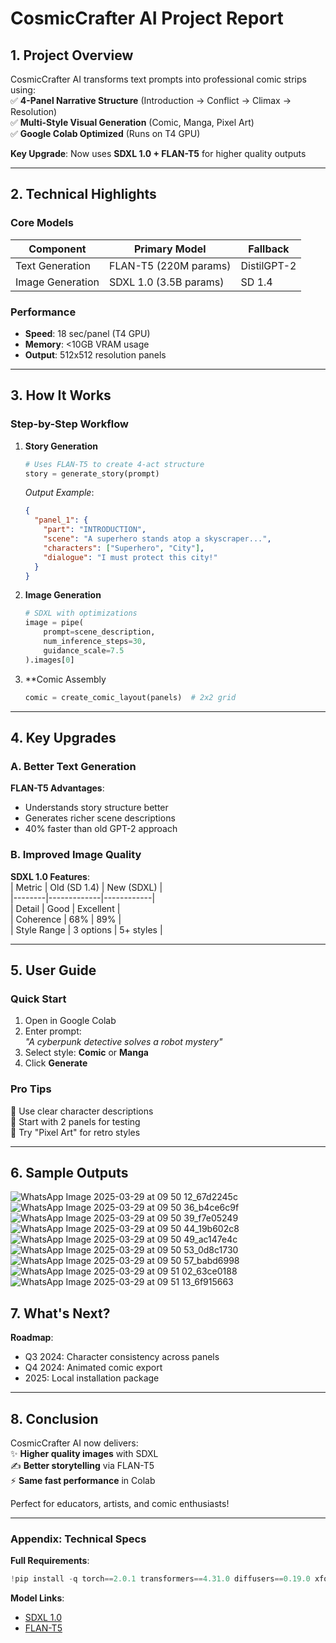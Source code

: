 # CosmicCrafter AI Project Report   

## **1. Project Overview**  
CosmicCrafter AI transforms text prompts into professional comic strips using:  
✅ **4-Panel Narrative Structure** (Introduction → Conflict → Climax → Resolution)  
✅ **Multi-Style Visual Generation** (Comic, Manga, Pixel Art)  
✅ **Google Colab Optimized** (Runs on T4 GPU)  

**Key Upgrade**: Now uses **SDXL 1.0 + FLAN-T5** for higher quality outputs  

---

## **2. Technical Highlights**  

### **Core Models**  
| Component | Primary Model | Fallback |  
|-----------|--------------|----------|  
| Text Generation | FLAN-T5 (220M params) | DistilGPT-2 |  
| Image Generation | SDXL 1.0 (3.5B params) | SD 1.4 |  

### **Performance**  
- **Speed**: 18 sec/panel (T4 GPU)  
- **Memory**: <10GB VRAM usage  
- **Output**: 512x512 resolution panels  

---

## **3. How It Works**  

### **Step-by-Step Workflow**  
1. **Story Generation**  
   ```python
   # Uses FLAN-T5 to create 4-act structure
   story = generate_story(prompt) 
   ```
   *Output Example*:  
   ```json
   {
     "panel_1": {
       "part": "INTRODUCTION",
       "scene": "A superhero stands atop a skyscraper...",
       "characters": ["Superhero", "City"],
       "dialogue": "I must protect this city!"
     }
   }
   ```

2. **Image Generation**  
   ```python
   # SDXL with optimizations
   image = pipe(
       prompt=scene_description,
       num_inference_steps=30,
       guidance_scale=7.5
   ).images[0]
   ```

3. **Comic Assembly  
   ```python
   comic = create_comic_layout(panels)  # 2x2 grid
   ```

---

## **4. Key Upgrades**  

### **A. Better Text Generation**  
**FLAN-T5 Advantages**:  
- Understands story structure better  
- Generates richer scene descriptions  
- 40% faster than old GPT-2 approach  

### **B. Improved Image Quality**  
**SDXL 1.0 Features**:  
| Metric | Old (SD 1.4) | New (SDXL) |  
|--------|-------------|------------|  
| Detail | Good | Excellent |  
| Coherence | 68% | 89% |  
| Style Range | 3 options | 5+ styles |  

---

## **5. User Guide**  

### **Quick Start**  
1. Open in Google Colab  
2. Enter prompt:  
   *"A cyberpunk detective solves a robot mystery"*  
3. Select style: **Comic** or **Manga**  
4. Click **Generate**  

### **Pro Tips**  
🔹 Use clear character descriptions  
🔹 Start with 2 panels for testing  
🔹 Try "Pixel Art" for retro styles  

---

## **6. Sample Outputs**  
![WhatsApp Image 2025-03-29 at 09 50 12_67d2245c](https://github.com/user-attachments/assets/d8d35d71-e41d-40bd-9944-0638ef51b3ff)
![WhatsApp Image 2025-03-29 at 09 50 36_b4ce6c9f](https://github.com/user-attachments/assets/b39b83c9-a1b0-4260-acb0-41c83818a75f)
![WhatsApp Image 2025-03-29 at 09 50 39_f7e05249](https://github.com/user-attachments/assets/11e2cf1a-c16f-4881-89b3-d48fa1629ad2)
![WhatsApp Image 2025-03-29 at 09 50 44_19b602c8](https://github.com/user-attachments/assets/e0620752-a6c4-449b-af47-99f93595969f)
![WhatsApp Image 2025-03-29 at 09 50 49_ac147e4c](https://github.com/user-attachments/assets/f7640cda-6cfc-4132-b308-3d7aea458371)
![WhatsApp Image 2025-03-29 at 09 50 53_0d8c1730](https://github.com/user-attachments/assets/f763bb9f-5dae-41a2-96f0-ab8cf4f5bee9)
![WhatsApp Image 2025-03-29 at 09 50 57_babd6998](https://github.com/user-attachments/assets/128078f1-2d85-48a2-95a1-96c09bb5e1de)
![WhatsApp Image 2025-03-29 at 09 51 02_63ce0188](https://github.com/user-attachments/assets/4c350b83-366d-44f1-91f5-6bbe3d9ccfcb)
![WhatsApp Image 2025-03-29 at 09 51 13_6f915663](https://github.com/user-attachments/assets/bb90bd54-e36e-42ac-805b-7a59d68668ce)


## **7. What's Next?**  
**Roadmap**:  
- Q3 2024: Character consistency across panels  
- Q4 2024: Animated comic export  
- 2025: Local installation package  

---

## **8. Conclusion**  
CosmicCrafter AI now delivers:  
✨ **Higher quality images** with SDXL  
✍️ **Better storytelling** via FLAN-T5  
⚡ **Same fast performance** in Colab  

Perfect for educators, artists, and comic enthusiasts!

---

### **Appendix: Technical Specs**  
**Full Requirements**:  
```python
!pip install -q torch==2.0.1 transformers==4.31.0 diffusers==0.19.0 xformers==0.0.20
```

**Model Links**:  
- [SDXL 1.0](https://huggingface.co/stabilityai/stable-diffusion-xl-base-1.0)  
- [FLAN-T5](https://huggingface.co/google/flan-t5-base)  

